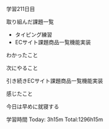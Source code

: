学習211日目

取り組んだ課題一覧

- タイピング練習
- ECサイト課題商品一覧機能実装

わかったこと

次にやること

引き続きECサイト課題商品一覧機能実装

感じたこと

今日は早めに就寝する

学習時間 Today: 3h15m Total:1296h15m